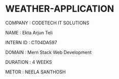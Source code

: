# WEATHER-APPLICATION


COMPANY : CODETECH IT SOLUTIONS

NAME : Ekta Arjun Teli

INTERN ID : CT04DA597

DOMAIN : Mern Stack Web Development

DURATION : 4 WEEKS

METOR : NEELA SANTHOSH
